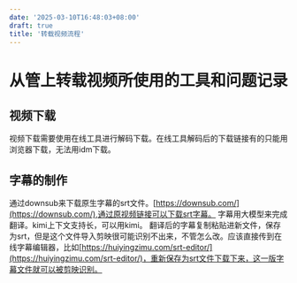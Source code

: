 ```yaml
---
date: '2025-03-10T16:48:03+08:00'
draft: true
title: '转载视频流程'
---
```

# 从管上转载视频所使用的工具和问题记录
## 视频下载
视频下载需要使用在线工具进行解码下载。在线工具解码后的下载链接有的只能用浏览器下载，无法用idm下载。
## 字幕的制作
通过downsub来下载原生字幕的srt文件。[https://downsub.com/](https://downsub.com/),通过原视频链接可以下载srt字幕。
字幕用大模型来完成翻译。kimi上下文支持长，可以用kimi。
翻译后的字幕复制粘贴进新文件，保存为srt，但是这个文件导入剪映很可能识别不出来，不管怎么改。应该直接传到在线字幕编辑器，比如[https://huiyingzimu.com/srt-editor/](https://huiyingzimu.com/srt-editor/)，重新保存为srt文件下载下来，这一版字幕文件就可以被剪映识别。
